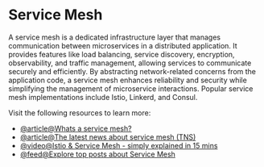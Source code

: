 # Service Mesh

A service mesh is a dedicated infrastructure layer that manages communication between microservices in a distributed application. It provides features like load balancing, service discovery, encryption, observability, and traffic management, allowing services to communicate securely and efficiently. By abstracting network-related concerns from the application code, a service mesh enhances reliability and security while simplifying the management of microservice interactions. Popular service mesh implementations include Istio, Linkerd, and Consul.

Visit the following resources to learn more:

- [@article@Whats a service mesh?](https://www.redhat.com/en/topics/microservices/what-is-a-service-mesh)
- [@article@The latest news about service mesh (TNS)](https://thenewstack.io/category/service-mesh/)
- [@video@Istio & Service Mesh - simply explained in 15 mins](https://www.youtube.com/watch?v=16fgzklcF7Y)
- [@feed@Explore top posts about Service Mesh](https://app.daily.dev/tags/service-mesh?ref=roadmapsh)
